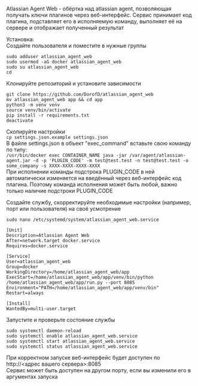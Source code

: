 Atlassian Agent Web - обёртка над atlassian agent, позволяющая получать ключи плагинов через веб-интерфейс. Сервис принимает код плагина, подставляет его в исполняемую команду, выполняет её на сервере и отображает полученный результат  

Установка:  
Создайте пользователя и поместите в нужные группы
```
sudo adduser atlassian_agent_web
sudo usermod -aG docker atlassian_agent_web
sudo su atlassian_agent_web
cd
```

Клонируйте репозиторий и установите зависимости  
```
git clone https://github.com/DorofD/atlassian_agent_web
mv atlassian_agent_web app && cd app
python3 -m venv venv
source venv/bin/activate
pip install -r requirements.txt
deactivate
```  

Скопируйте настройки  
```cp settings.json.example settings.json```  
В файле settings.json в объект "exec_command" вставьте свою команду по типу:  
```/usr/bin/docker exec CONTAINER_NAME java -jar /var/agent/atlassian-agent.jar -d -p 'PLUGIN_CODE' -m test@test.test -n test@test.test -o some_company -s XXXX-XXXX-XXXX-XXXX```  
При исполнении команды подстрока PLUGIN_CODE в ней автоматически изменяется на введённый через веб-интерфейс код плагина. Поэтому команда исполнения может быть любой, важно только наличие подстроки PLUGIN_CODE  


Создайте службу, скорректируйте необходимые настройки (например, порт или пользователя) на своё усмотрение  
```
sudo nano /etc/systemd/system/atlassian_agent_web.service

[Unit]
Description=Atlassian Agent Web
After=network.target docker.service
Requires=docker.service

[Service]
User=atlassian_agent_web
Group=docker
WorkingDirectory=/home/atlassian_agent_web/app
ExecStart=/home/atlassian_agent_web/app/venv/bin/python /home/atlassian_agent_web/app/run.py --port 8085
Environment="PATH=/home/atlassian_agent_web/app/venv/bin"
Restart=always

[Install]
WantedBy=multi-user.target
```

Запустите и проверьте состояние службы  
```
sudo systemctl daemon-reload
sudo systemctl enable atlassian_agent_web.service
sudo systemctl start atlassian_agent_web.service
sudo systemctl status atlassian_agent_web.service
```

При корректном запуске веб-интерфейс будет доступен по http://<адрес вашего сервера>:8085   
Сервис может быть доступен на другом порту, если вы изменили его в аргументах запуска
